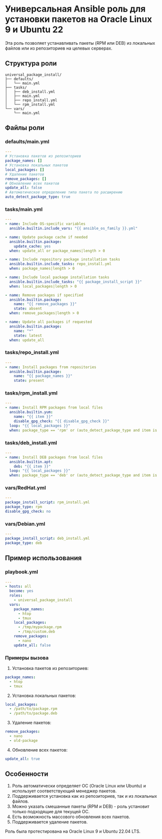 # Универсальная Ansible роль для установки пакетов на Oracle Linux 9 и Ubuntu 22

Эта роль позволяет устанавливать пакеты (RPM или DEB) из локальных файлов или из репозиториев на целевых серверах.

## Структура роли

```
universal_package_install/
├── defaults/
│   └── main.yml
├── tasks/
│   ├── deb_install.yml
│   ├── main.yml
│   ├── repo_install.yml
│   └── rpm_install.yml
└── vars/
    └── main.yml
```

## Файлы роли

### defaults/main.yml

```yaml
---
# Установка пакетов из репозиториев
package_names: []
# Установка локальных пакетов
local_packages: []
# Удаление пакетов
remove_packages: []
# Обновление всех пакетов
update_all: false
# Автоматическое определение типа пакета по расширению
auto_detect_package_type: true
```

### tasks/main.yml

```yaml
---
- name: Include OS-specific variables
  ansible.builtin.include_vars: "{{ ansible_os_family }}.yml"

- name: Update package cache if needed
  ansible.builtin.package:
    update_cache: yes
  when: update_all or package_names|length > 0

- name: Include repository package installation tasks
  ansible.builtin.include_tasks: repo_install.yml
  when: package_names|length > 0

- name: Include local package installation tasks
  ansible.builtin.include_tasks: "{{ package_install_script }}"
  when: local_packages|length > 0

- name: Remove packages if specified
  ansible.builtin.package:
    name: "{{ remove_packages }}"
    state: absent
  when: remove_packages|length > 0

- name: Update all packages if requested
  ansible.builtin.package:
    name: "*"
    state: latest
  when: update_all
```

### tasks/repo_install.yml

```yaml
---
- name: Install packages from repositories
  ansible.builtin.package:
    name: "{{ package_names }}"
    state: present
```

### tasks/rpm_install.yml

```yaml
---
- name: Install RPM packages from local files
  ansible.builtin.yum:
    name: "{{ item }}"
    disable_gpg_check: "{{ disable_gpg_check }}"
  loop: "{{ local_packages }}"
  when: package_type == 'rpm' or (auto_detect_package_type and item is match('.*\\.rpm$'))
```

### tasks/deb_install.yml

```yaml
---
- name: Install DEB packages from local files
  ansible.builtin.apt:
    deb: "{{ item }}"
  loop: "{{ local_packages }}"
  when: package_type == 'deb' or (auto_detect_package_type and item is match('.*\\.deb$'))
```

### vars/RedHat.yml

```yaml
---
package_install_script: rpm_install.yml
package_type: rpm
disable_gpg_check: no
```

### vars/Debian.yml

```yaml
---
package_install_script: deb_install.yml
package_type: deb
```

## Пример использования

### playbook.yml

```yaml
---
- hosts: all
  become: yes
  roles:
    - universal_package_install
  vars:
    package_names:
      - htop
      - tmux
    local_packages:
      - /tmp/mypackage.rpm
      - /tmp/custom.deb
    remove_packages:
      - nano
    update_all: false
```

### Примеры вызова

1. Установка пакетов из репозиториев:
```yaml
package_names:
  - htop
  - tmux
```

2. Установка локальных пакетов:
```yaml
local_packages:
  - /path/to/package.rpm
  - /path/to/package.deb
```

3. Удаление пакетов:
```yaml
remove_packages:
  - nano
  - old-package
```

4. Обновление всех пакетов:
```yaml
update_all: true
```

## Особенности

1. Роль автоматически определяет ОС (Oracle Linux или Ubuntu) и использует соответствующий менеджер пакетов.
2. Поддерживается установка как из репозиториев, так и из локальных файлов.
3. Можно указать смешанные пакеты (RPM и DEB) - роль установит только подходящие для текущей ОС.
4. Есть возможность массового обновления всех пакетов.
5. Поддерживается удаление пакетов.

Роль была протестирована на Oracle Linux 9 и Ubuntu 22.04 LTS.